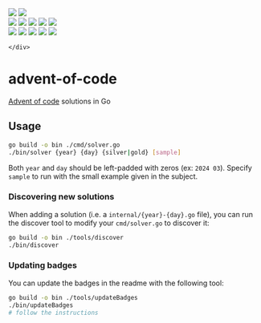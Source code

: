 <div>
	<img src="https://img.shields.io/badge/go-%2300ADD8.svg?style=for-the-badge&logo=go&logoColor=white">
	<img src="https://img.shields.io/badge/total_stars%20⭐-010-fcd34d?style=for-the-badge">
<br/>
	<div>
		<img src="https://img.shields.io/badge/2015%20⭐-00-a8a29e">
		<img src="https://img.shields.io/badge/2016%20⭐-00-a8a29e">
		<img src="https://img.shields.io/badge/2017%20⭐-00-a8a29e">
		<img src="https://img.shields.io/badge/2018%20⭐-00-a8a29e">
		<img src="https://img.shields.io/badge/2019%20⭐-00-a8a29e">
		<br>
		<img src="https://img.shields.io/badge/2020%20⭐-00-a8a29e">
		<img src="https://img.shields.io/badge/2021%20⭐-02-f4f4f5">
		<img src="https://img.shields.io/badge/2022%20⭐-00-a8a29e">
		<img src="https://img.shields.io/badge/2023%20⭐-00-a8a29e">
		<img src="https://img.shields.io/badge/2024%20⭐-08-f4f4f5">
		<br>

	</div>
</div>
<!-- ----- marker: badges ----- -->




# advent-of-code

[Advent of code](https://adventofcode.com/) solutions in Go

## Usage

```sh
go build -o bin ./cmd/solver.go
./bin/solver {year} {day} {silver|gold} [sample]
```

Both `year` and `day` should be left-padded with zeros (ex: `2024 03`).
Specify `sample` to run with the small example given in the subject.

### Discovering new solutions

When adding a solution (i.e. a `internal/{year}-{day}.go` file), you can run the discover tool
to modify your `cmd/solver.go` to discover it:

```sh
go build -o bin ./tools/discover
./bin/discover
```

### Updating badges

You can update the badges in the readme with the following tool:

```sh
go build -o bin ./tools/updateBadges
./bin/updateBadges
# follow the instructions
```
